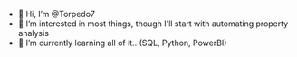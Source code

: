 - 👋 Hi, I’m @Torpedo7
- 👀 I’m interested in most things, though I'll start with automating property analysis
- 🌱 I’m currently learning all of it.. (SQL, Python, PowerBI)
